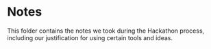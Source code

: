 # Notes

This folder contains the notes we took during the Hackathon process, including our justification for using certain tools and ideas.